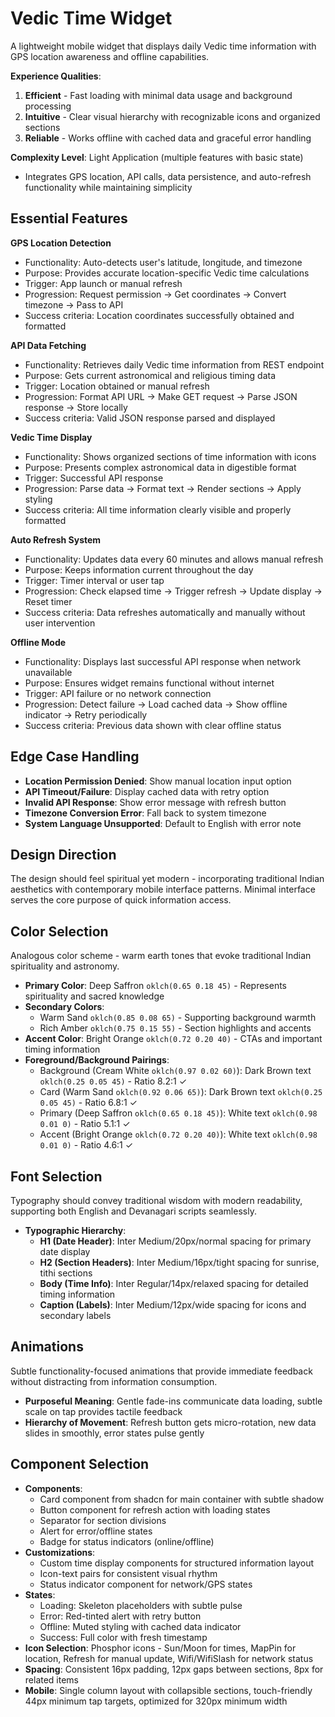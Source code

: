 # Vedic Time Widget

A lightweight mobile widget that displays daily Vedic time information with GPS location awareness and offline capabilities.

**Experience Qualities**: 
1. **Efficient** - Fast loading with minimal data usage and background processing
2. **Intuitive** - Clear visual hierarchy with recognizable icons and organized sections  
3. **Reliable** - Works offline with cached data and graceful error handling

**Complexity Level**: Light Application (multiple features with basic state)
- Integrates GPS location, API calls, data persistence, and auto-refresh functionality while maintaining simplicity

## Essential Features

**GPS Location Detection**
- Functionality: Auto-detects user's latitude, longitude, and timezone
- Purpose: Provides accurate location-specific Vedic time calculations
- Trigger: App launch or manual refresh
- Progression: Request permission → Get coordinates → Convert timezone → Pass to API
- Success criteria: Location coordinates successfully obtained and formatted

**API Data Fetching**
- Functionality: Retrieves daily Vedic time information from REST endpoint
- Purpose: Gets current astronomical and religious timing data
- Trigger: Location obtained or manual refresh
- Progression: Format API URL → Make GET request → Parse JSON response → Store locally
- Success criteria: Valid JSON response parsed and displayed

**Vedic Time Display**
- Functionality: Shows organized sections of time information with icons
- Purpose: Presents complex astronomical data in digestible format
- Trigger: Successful API response
- Progression: Parse data → Format text → Render sections → Apply styling
- Success criteria: All time information clearly visible and properly formatted

**Auto Refresh System**
- Functionality: Updates data every 60 minutes and allows manual refresh
- Purpose: Keeps information current throughout the day
- Trigger: Timer interval or user tap
- Progression: Check elapsed time → Trigger refresh → Update display → Reset timer
- Success criteria: Data refreshes automatically and manually without user intervention

**Offline Mode**
- Functionality: Displays last successful API response when network unavailable
- Purpose: Ensures widget remains functional without internet
- Trigger: API failure or no network connection
- Progression: Detect failure → Load cached data → Show offline indicator → Retry periodically
- Success criteria: Previous data shown with clear offline status

## Edge Case Handling

- **Location Permission Denied**: Show manual location input option
- **API Timeout/Failure**: Display cached data with retry option
- **Invalid API Response**: Show error message with refresh button
- **Timezone Conversion Error**: Fall back to system timezone
- **System Language Unsupported**: Default to English with error note

## Design Direction

The design should feel spiritual yet modern - incorporating traditional Indian aesthetics with contemporary mobile interface patterns. Minimal interface serves the core purpose of quick information access.

## Color Selection

Analogous color scheme - warm earth tones that evoke traditional Indian spirituality and astronomy.

- **Primary Color**: Deep Saffron `oklch(0.65 0.18 45)` - Represents spirituality and sacred knowledge
- **Secondary Colors**: 
  - Warm Sand `oklch(0.85 0.08 65)` - Supporting background warmth
  - Rich Amber `oklch(0.75 0.15 55)` - Section highlights and accents
- **Accent Color**: Bright Orange `oklch(0.72 0.20 40)` - CTAs and important timing information
- **Foreground/Background Pairings**:
  - Background (Cream White `oklch(0.97 0.02 60)`): Dark Brown text `oklch(0.25 0.05 45)` - Ratio 8.2:1 ✓
  - Card (Warm Sand `oklch(0.92 0.06 65)`): Dark Brown text `oklch(0.25 0.05 45)` - Ratio 6.8:1 ✓  
  - Primary (Deep Saffron `oklch(0.65 0.18 45)`): White text `oklch(0.98 0.01 0)` - Ratio 5.1:1 ✓
  - Accent (Bright Orange `oklch(0.72 0.20 40)`): White text `oklch(0.98 0.01 0)` - Ratio 4.6:1 ✓

## Font Selection

Typography should convey traditional wisdom with modern readability, supporting both English and Devanagari scripts seamlessly.

- **Typographic Hierarchy**:
  - **H1 (Date Header)**: Inter Medium/20px/normal spacing for primary date display
  - **H2 (Section Headers)**: Inter Medium/16px/tight spacing for sunrise, tithi sections  
  - **Body (Time Info)**: Inter Regular/14px/relaxed spacing for detailed timing information
  - **Caption (Labels)**: Inter Medium/12px/wide spacing for icons and secondary labels

## Animations

Subtle functionality-focused animations that provide immediate feedback without distracting from information consumption.

- **Purposeful Meaning**: Gentle fade-ins communicate data loading, subtle scale on tap provides tactile feedback
- **Hierarchy of Movement**: Refresh button gets micro-rotation, new data slides in smoothly, error states pulse gently

## Component Selection

- **Components**: 
  - Card component from shadcn for main container with subtle shadow
  - Button component for refresh action with loading states
  - Separator for section divisions
  - Alert for error/offline states
  - Badge for status indicators (online/offline)
- **Customizations**: 
  - Custom time display components for structured information layout
  - Icon-text pairs for consistent visual rhythm
  - Status indicator component for network/GPS states
- **States**: 
  - Loading: Skeleton placeholders with subtle pulse
  - Error: Red-tinted alert with retry button
  - Offline: Muted styling with cached data indicator
  - Success: Full color with fresh timestamp
- **Icon Selection**: Phosphor icons - Sun/Moon for times, MapPin for location, Refresh for manual update, Wifi/WifiSlash for network status
- **Spacing**: Consistent 16px padding, 12px gaps between sections, 8px for related items
- **Mobile**: Single column layout with collapsible sections, touch-friendly 44px minimum tap targets, optimized for 320px minimum width